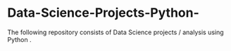 # Data-Science-Projects-Python-
The following repository consists of Data Science projects / analysis using Python . 
